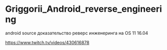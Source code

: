 # Griggorii_Android_reverse_engineering
android source доказательство реверс инженеринга на OS 11 16.04

https://www.twitch.tv/videos/430616878
